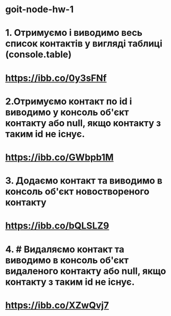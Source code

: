 # goit-node-hw-1

# 1. Отримуємо і виводимо весь список контактів у вигляді таблиці (console.table)

# https://ibb.co/0y3sFNf

# 2.Отримуємо контакт по id і виводимо у консоль об'єкт контакту або null, якщо контакту з таким id не існує.

# https://ibb.co/GWbpb1M

# 3. Додаємо контакт та виводимо в консоль об'єкт новоствореного контакту

# https://ibb.co/bQLSLZ9

# 4. # Видаляємо контакт та виводимо в консоль об'єкт видаленого контакту або null, якщо контакту з таким id не існує.

# https://ibb.co/XZwQvj7
